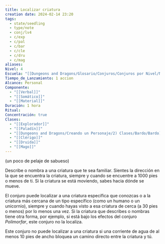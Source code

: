 ```yaml
---
title: Localizar criatura
creation date: 2024-02-14 23:20
tags:
  - state/seedling
  - type/note
  - conj/lv4
  - c/exp
  - c/pal
  - c/bar
  - c/cle
  - c/dru
  - c/mag
aliases: 
Nivel: 4
Escuela: "[[Dungeons and Dragons/Glosario/Conjuros/Conjuros por Nivel/Nivel 4/Adivinación|Adivinación]]"
Tiempo_de_Lanzamiento: 1 accion
Alcance: Personal
Componente:
  - "[[Verbal]]"
  - "[[Somático]]"
  - "[[Material]]"
Duración: 1 hora
Ritual: 
Concentración: true
Clases:
  - "[[Explorador]]"
  - "[[Paladín]]"
  - "[[Dungeons and Dragons/Creando un Personaje/2) Clases/Bardo/Bardo]]"
  - "[[Clérigo]]"
  - "[[Druida]]"
  - "[[Mago]]"
---
```

(un poco de pelaje de sabueso)

Describe o nombra a una criatura que te sea familiar. Sientes la dirección en la que se encuentra la criatura, siempre y cuando se encuentre a 1000 pies o menos de ti. Si la criatura se está moviendo, sabes hacia dónde se mueve.

El conjuro puede localizar a una criatura específica que conozcas o a la criatura más cercana de un tipo específico (como un humano o un unicornio), siempre y cuando hayas visto a esa criatura de cerca (a 30 pies o menos) por lo menos una vez. Si la criatura que describes o nombras tiene otra forma, por ejemplo, si está bajo los efectos del conjuro _Polimorfar_, este conjuro no la localiza.

Este conjuro no puede localizar a una criatura si una corriente de agua de al menos 10 pies de ancho bloquea un camino directo entre la criatura y tú.
